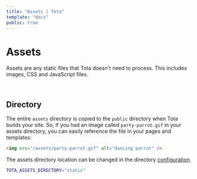 ```yaml
---
title: "Assets | Tota"
template: "docs"
public: true
---
```


# Assets

Assets are any static files that Tota doesn't need to process. This includes images, CSS and JavaScript files.

<br>

## Directory

The entire `assets` directory is copied to the `public` directory when Tota builds your site.
So, if you had an image called `party-parrot.gif` in your assets directory,
you can easily reference the file in your pages and templates:

```html
<img src="/assets/party-parrot.gif" alt="dancing parrot" />
```

The assets directory location can be changed in the directory [configuration](/docs/configuration#directory).

```bash
TOTA_ASSETS_DIRECTORY="static"
```
